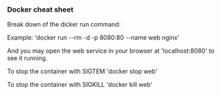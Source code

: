 ### Docker cheat sheet
Break down of the dicker run command:

Example: 'docker run --rm -d -p 8080:80 --name web nginx'

And you may open the web service in your browser at 'localhost:8080' to see it running.

To stop the container with SIGTEM 'docker stop web'

To stop the container with SIGKILL 'docker kill web'
